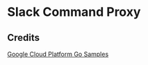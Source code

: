 # Slack Command Proxy

## Credits
[Google Cloud Platform Go Samples](https://github.com/GoogleCloudPlatform/golang-samples/tree/548e9c2f557c2a5af22287e0f604e767f6308018/functions/slack)
